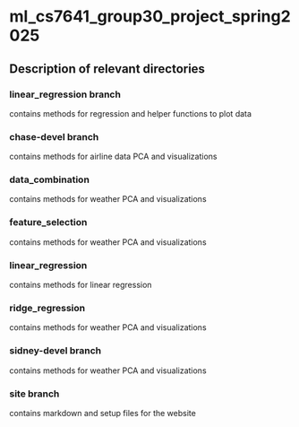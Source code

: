 # ml_cs7641_group30_project_spring2025

## Description of relevant directories
### linear_regression branch
contains methods for regression and helper functions to plot data

### chase-devel branch
contains methods for airline data PCA and visualizations

### data_combination
contains methods for weather PCA and visualizations

### feature_selection
contains methods for weather PCA and visualizations

### linear_regression
contains methods for linear regression

### ridge_regression
contains methods for weather PCA and visualizations

### sidney-devel branch
contains methods for weather PCA and visualizations

### site branch
contains markdown and setup files for the website
